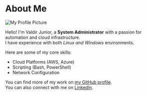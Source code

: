 # About Me

![My Profile Picture](/images/profile.jpg)

Hello! I'm Valdir Junior, a **System Administrator** with a passion for automation and cloud
infrastructure. \
I have experience with both _Linux and Windows_ environments.

Here are some of my core skills:

- Cloud Platforms (AWS, Azure)
- Scripting (Bash, PowerShell)
- Network Configuration

You can find more of my work on [my GitHub profile](https://github.com/valdirjunior011). \
You can also connect with me on [LinkedIn](https://www.linkedin.com/in/valdirjunior011).
